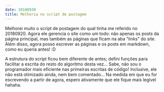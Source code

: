 ```yaml
---
date: 20180930
title: Melhoria no script de postagem
---
```


Melhorei muito o script de postagem do qual tinha me referido no 20180920. Agora ele gerencia o site como um todo: não apenas os posts da página principal, mas também as páginas que ficam na aba "links" do site. Além disso, agora posso escrever as páginas e os posts em markdown, como eu queria antes! :D

A estrutura do script ficou bem diferente de antes; defini funções para facilitar a escrita do resto do algoritmo desta vez... Sabe, não sou o programador mais eficiente nas primeiras escritas de código! Inclusive, ele não está otimizado ainda, nem bem comentado... Na medida em que eu for escrevendo a partir de agora, espero ativamente que ele fique mais legível hahaha.
